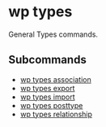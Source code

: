 # wp types

General Types commands.

## Subcommands

- [wp types association](types/association.md) <command>
- [wp types export](types/export.md) <file>
- [wp types import](types/import.md) <file>
- [wp types posttype](types/posttype.md) <command>
- [wp types relationship](types/relationship.md) <command>



